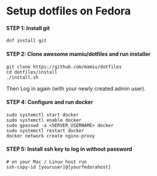 # Setup dotfiles on Fedora

#### STEP 1: Install git

    dnf install git

#### STEP 2: Clone awesome mamiu/dotfiles and run installer

    git clone https://github.com/mamiu/dotfiles
    cd dotfiles/install
    ./install.sh

Then Log in again (with your newly created admin user).
        
#### STEP 4: Configure and run docker
    sudo systemctl start docker
    sudo systemctl enable docker
    sudo gpasswd -a <SERVER_USERNAME> docker
    sudo systemctl restart docker
    docker network create nginx-proxy

#### STEP 5: Install ssh key to log in without password
    # on your Mac / Linux host run
    ssh-copy-id [youruser]@[yourfedorahost]
